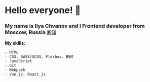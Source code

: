 # Hello everyone! &#128075;

### My name is Ilya Chvanov and I Frontend developer from Moscow, Russia 🇷🇺

**My skills:**
```
- HTML
- CSS, SASS/SCSS, Flexbox, BEM
- JavaScript
- Git
- Webpack
- Vue.js, React.js
```